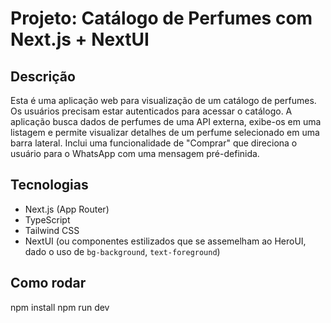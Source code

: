# Projeto: Catálogo de Perfumes com Next.js + NextUI

## Descrição
Esta é uma aplicação web para visualização de um catálogo de perfumes. Os usuários precisam estar autenticados para acessar o catálogo. A aplicação busca dados de perfumes de uma API externa, exibe-os em uma listagem e permite visualizar detalhes de um perfume selecionado em uma barra lateral. Inclui uma funcionalidade de "Comprar" que direciona o usuário para o WhatsApp com uma mensagem pré-definida.

## Tecnologias
- Next.js (App Router)
- TypeScript
- Tailwind CSS
- NextUI (ou componentes estilizados que se assemelham ao HeroUI, dado o uso de `bg-background`, `text-foreground`)

## Como rodar
npm install
npm run dev

